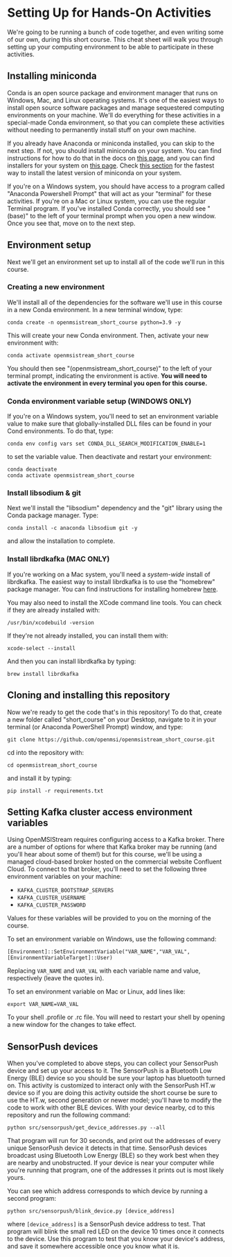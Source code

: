 # Setting Up for Hands-On Activities

We're going to be running a bunch of code together, and even writing some of our own, during this short course. This cheat sheet will walk you through setting up your computing environment to be able to participate in these activities.

## Installing miniconda

Conda is an open source package and environment manager that runs on Windows, Mac, and Linux operating systems. It's one of the easiest ways to install open source software packages and manage sequestered computing environments on your machine. We'll do everything for these activities in a special-made Conda environment, so that you can complete these activities without needing to permanently install stuff on your own machine.

If you already have Anaconda or miniconda installed, you can skip to the next step. If not, you should install miniconda on your system. You can find instructions for how to do that in the docs on [this page](https://conda.io/projects/conda/en/latest/user-guide/install/index.html), and you can find installers for your system on [this page](https://docs.conda.io/projects/miniconda/en/latest/). Check [this section](https://docs.conda.io/projects/miniconda/en/latest/#quick-command-line-install) for the fastest way to install the latest version of miniconda on your system.

If you're on a Windows system, you should have access to a program called "Anaconda Powershell Prompt" that will act as your "terminal" for these activities. If you're on a Mac or Linux system, you can use the regular Terminal program. If you've installed Conda correctly, you should see "(base)" to the left of your terminal prompt when you open a new window. Once you see that, move on to the next step.

## Environment setup

Next we'll get an environment set up to install all of the code we'll run in this course.

### Creating a new environment

We'll install all of the dependencies for the software we'll use in this course in a new Conda environment. In a new terminal window, type:

    conda create -n openmsistream_short_course python=3.9 -y

This will create your new Conda environment. Then, activate your new environment with:

    conda activate openmsistream_short_course

You should then see "(openmsistream_short_course)" to the left of your terminal prompt, indicating the environment is active. **You will need to activate the environment in every terminal you open for this course.**

### Conda environment variable setup (WINDOWS ONLY)

If you're on a Windows system, you'll need to set an environment variable value to make sure that globally-installed DLL files can be found in your Cond environments. To do that, type:

    conda env config vars set CONDA_DLL_SEARCH_MODIFICATION_ENABLE=1

to set the variable value. Then deactivate and restart your environment:

    conda deactivate
    conda activate openmsistream_short_course

### Install libsodium & git

Next we'll install the "libsodium" dependency and the "git" library using the Conda package manager. Type:

    conda install -c anaconda libsodium git -y

and allow the installation to complete.

### Install librdkafka (MAC ONLY)

If you're working on a Mac system, you'll need a *system-wide* install of librdkafka. The easiest way to install librdkafka is to use the "homebrew" package manager. You can find instructions for installing homebrew [here](https://brew.sh/).

You may also need to install the XCode command line tools. You can check if they are already installed with:

    /usr/bin/xcodebuild -version

If they're not already installed, you can install them with:

    xcode-select --install

And then you can install librdkafka by typing:

    brew install librdkafka

## Cloning and installing this repository

Now we're ready to get the code that's in this repository! To do that, create a new folder called "short_course" on your Desktop, navigate to it in your terminal (or Anaconda PowerShell Prompt) window, and type:

    git clone https://github.com/openmsi/openmsistream_short_course.git

cd into the repository with:

    cd openmsistream_short_course

and install it by typing:

    pip install -r requirements.txt

## Setting Kafka cluster access environment variables

Using OpenMSIStream requires configuring access to a Kafka broker. There are a number of options for where that Kafka broker may be running (and you'll hear about some of them!) but for this course, we'll be using a managed cloud-based broker hosted on the commercial website Confluent Cloud. To connect to that broker, you'll need to set the following three environment variables on your machine:

- `KAFKA_CLUSTER_BOOTSTRAP_SERVERS`
- `KAFKA_CLUSTER_USERNAME`
- `KAFKA_CLUSTER_PASSWORD`

Values for these variables will be provided to you on the morning of the course.

To set an environment variable on Windows, use the following command:

    [Environment]::SetEnvironmentVariable("VAR_NAME","VAR_VAL", [EnvironmentVariableTarget]::User)

Replacing `VAR_NAME` and `VAR_VAL` with each variable name and value, respectively (leave the quotes in).

To set an environment variable on Mac or Linux, add lines like:

    export VAR_NAME=VAR_VAL

To your shell .profile or .rc file. You will need to restart your shell by opening a new window for the changes to take effect.

## SensorPush devices

When you've completed to above steps, you can collect your SensorPush device and set up your access to it. The SensorPush is a Bluetooth Low Energy (BLE) device so you should be sure your laptop has bluetooth turned on. This activity is customized to interact only with the SensorPush HT.w device so if you are doing this activity outside the short course be sure to use the HT.w, second generation or newer model; you'll have to modify the code to work with other BLE devices. With your device nearby, cd to this repository and run the following command:

    python src/sensorpush/get_device_addresses.py --all

That program will run for 30 seconds, and print out the addresses of every unique SensorPush device it detects in that time. SensorPush devices broadcast using Bluetooth Low Energy (BLE) so they work best when they are nearby and unobstructed. If your device is near your computer while you're running that program, one of the addresses it prints out is most likely yours.

You can see which address corresponds to which device by running a second program:

    python src/sensorpush/blink_device.py [device_address]

where `[device_address]` is a SensorPush device address to test. That program will blink the small red LED on the device 10 times once it connects to the device. Use this program to test that you know your device's address, and save it somewhere accessible once you know what it is.
